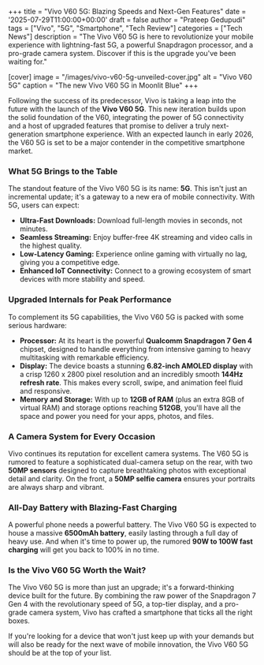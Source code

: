 +++
title = "Vivo V60 5G: Blazing Speeds and Next-Gen Features"
date = '2025-07-29T11:00:00+00:00'
draft = false
author = "Prateep Gedupudi"
tags = ["Vivo", "5G", "Smartphone", "Tech Review"]
categories = ["Tech News"]
description = "The Vivo V60 5G is here to revolutionize your mobile experience with lightning-fast 5G, a powerful Snapdragon processor, and a pro-grade camera system. Discover if this is the upgrade you've been waiting for."

[cover]
  image = "/images/vivo-v60-5g-unveiled-cover.jpg"
  alt = "Vivo V60 5G"
  caption = "The new Vivo V60 5G in Moonlit Blue"
+++

Following the success of its predecessor, Vivo is taking a leap into the future with the launch of the **Vivo V60 5G**. This new iteration builds upon the solid foundation of the V60, integrating the power of 5G connectivity and a host of upgraded features that promise to deliver a truly next-generation smartphone experience. With an expected launch in early 2026, the V60 5G is set to be a major contender in the competitive smartphone market.

### What 5G Brings to the Table

The standout feature of the Vivo V60 5G is its name: **5G**. This isn't just an incremental update; it's a gateway to a new era of mobile connectivity. With 5G, users can expect:

*   **Ultra-Fast Downloads:** Download full-length movies in seconds, not minutes.
*   **Seamless Streaming:** Enjoy buffer-free 4K streaming and video calls in the highest quality.
*   **Low-Latency Gaming:** Experience online gaming with virtually no lag, giving you a competitive edge.
*   **Enhanced IoT Connectivity:** Connect to a growing ecosystem of smart devices with more stability and speed.

### Upgraded Internals for Peak Performance

To complement its 5G capabilities, the Vivo V60 5G is packed with some serious hardware:

*   **Processor:** At its heart is the powerful **Qualcomm Snapdragon 7 Gen 4** chipset, designed to handle everything from intensive gaming to heavy multitasking with remarkable efficiency.
*   **Display:** The device boasts a stunning **6.82-inch AMOLED display** with a crisp 1260 x 2800 pixel resolution and an incredibly smooth **144Hz refresh rate**. This makes every scroll, swipe, and animation feel fluid and responsive.
*   **Memory and Storage:** With up to **12GB of RAM** (plus an extra 8GB of virtual RAM) and storage options reaching **512GB**, you'll have all the space and power you need for your apps, photos, and files.

### A Camera System for Every Occasion

Vivo continues its reputation for excellent camera systems. The V60 5G is rumored to feature a sophisticated dual-camera setup on the rear, with two **50MP sensors** designed to capture breathtaking photos with exceptional detail and clarity. On the front, a **50MP selfie camera** ensures your portraits are always sharp and vibrant.

### All-Day Battery with Blazing-Fast Charging

A powerful phone needs a powerful battery. The Vivo V60 5G is expected to house a massive **6500mAh battery**, easily lasting through a full day of heavy use. And when it's time to power up, the rumored **90W to 100W fast charging** will get you back to 100% in no time.

### Is the Vivo V60 5G Worth the Wait?

The Vivo V60 5G is more than just an upgrade; it's a forward-thinking device built for the future. By combining the raw power of the Snapdragon 7 Gen 4 with the revolutionary speed of 5G, a top-tier display, and a pro-grade camera system, Vivo has crafted a smartphone that ticks all the right boxes.

If you're looking for a device that won't just keep up with your demands but will also be ready for the next wave of mobile innovation, the Vivo V60 5G should be at the top of your list.
